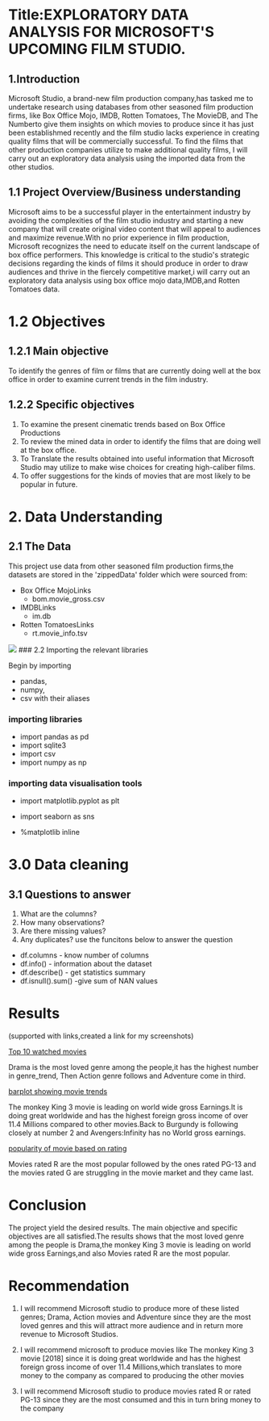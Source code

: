 # Title:EXPLORATORY DATA ANALYSIS FOR MICROSOFT'S UPCOMING FILM STUDIO.

## 1.Introduction
Microsoft Studio, a brand-new film production company,has tasked me to undertake research using databases from other seasoned film production firms, like Box Office Mojo, IMDB, Rotten Tomatoes, The MovieDB, and The Numberto give them insights on which movies to produce since it has just been  establishmed recently and the film studio lacks experience in creating quality films that will be commercially successful. To find the films that other production companies utilize to make additional quality films, I will carry out an exploratory data analysis using the imported data from the other studios.


## 1.1 Project Overview/Business understanding
Microsoft aims to be a successful player in the entertainment industry by avoiding the complexities of the film studio industry and starting a new company that will create original video content that will appeal to audiences and maximize revenue.With no prior experience in film production, Microsoft recognizes the need to educate itself on the current landscape of box office performers. This knowledge is critical to the studio's strategic decisions regarding the kinds of films it should produce in order to draw audiences and thrive in the fiercely competitive market,i will carry out an exploratory data analysis using box office mojo data,IMDB,and Rotten Tomatoes data.

# 1.2 Objectives

## 1.2.1 Main objective
To identify the genres of film or films that are currently doing well at the box office in order to examine current trends in the film industry.

## 1.2.2 Specific objectives
1. To examine the present cinematic trends based on Box Office Productions
2. To review the mined data  in order to identify the films that are doing well at the box office.
3. To Translate the results obtained into useful information that Microsoft Studio may utilize to make wise choices for creating high-caliber films.
4. To offer suggestions for the kinds of movies that are most likely to be popular  in future.

# 2. Data Understanding

## 2.1 The Data

This project use data from other seasoned film production firms,the datasets are stored in the 'zippedData' folder which were sourced from:

- Box Office MojoLinks
    - bom.movie_gross.csv
- IMDBLinks
    - im.db
- Rotten TomatoesLinks
    - rt.movie_info.tsv
<img src= "movie_data_erd.jpeg">
### 2.2 Importing the relevant libraries

Begin by importing 
+ pandas, 
+ numpy, 
+ csv
with their aliases
### importing libraries
* import pandas as pd 
* import sqlite3
* import csv
* import numpy as np
### importing data visualisation tools
* import matplotlib.pyplot as plt 
* import seaborn as sns

* %matplotlib inline

# 3.0 Data cleaning
## 3.1 Questions to answer
1. What are the columns?
2. How many observations?
3. Are there missing values?
4. Any duplicates?
use the funcitons below to answer the question
* df.columns - know number of columns
* df.info() - information about the dataset
* df.describe() - get statistics summary
* df.isnull().sum() -give sum of NAN values

# Results
(supported with links,created a link for my screenshots)


 [Top 10 watched movies](https://imgur.com/a/vhd9YZR)

Drama is the most loved genre among the people,it has the highest number in genre_trend, Then Action genre follows and Adventure come in third.

 [barplot showing movie trends](https://imgur.com/a/MZSYcca)
 
The monkey King 3 movie is  leading on world wide gross Earnings.It is doing great worldwide and has the highest foreign gross income of over 11.4 Millions compared to other movies.Back to Burgundy is  following closely at number 2 and Avengers:Infinity has no World gross earnings.

 [popularity of movie based on rating](https://imgur.com/a/qfpmBsx)

Movies rated R are the most popular followed by the ones rated PG-13 and the movies rated G are struggling in the movie market and they came last.

# Conclusion
The project yield the desired results. The main objective and specific objectives are all satisfied.The results shows that the most loved genre among the people is Drama,the monkey King 3 movie is leading on world wide gross Earnings,and also Movies rated R are the most popular.


# Recommendation
1. I will recommend Microsoft studio to produce more of these listed genres; Drama, Action movies and Adventure since they are the most loved genres and this will attract more audience and in return more revenue to Microsoft Studios.

2. I will recommend microsoft to produce movies like The monkey King 3 movie [2018] since it is doing great worldwide and has the highest foreign gross income of over 11.4 Millions,which translates to more money to the company as compared to producing the other movies

3. I will recommend Microsoft studio to produce movies rated R or rated PG-13 since they are the most consumed and this in turn bring money to the company




